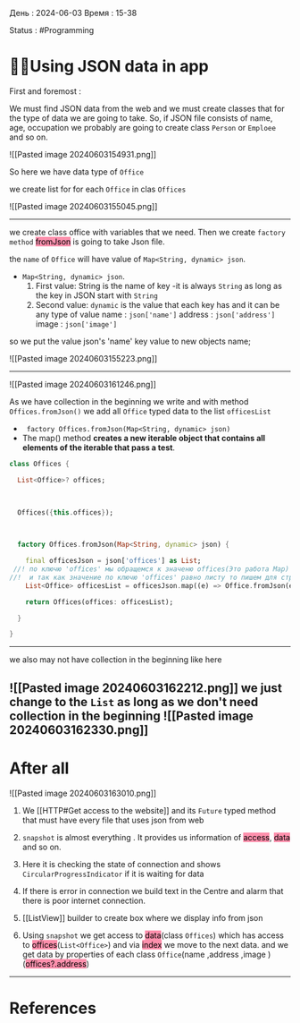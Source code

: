 День : 2024-06-03 
Время : 15-38

Status : #Programming  


# 👨‍💻Using JSON data in app

First and foremost :

We must find JSON data from the web and we must create classes that for the type of data we are going to take. So, if JSON file consists of name, age, occupation we probably are going to create class `Person` or `Emploee` and so on. 

![[Pasted image 20240603154931.png]]

So here we have data type of `Office`

we create list for for each  `Office` in clas `Offices`

![[Pasted image 20240603155045.png]]

---

we create class office with variables that we need. Then we create `factory method`
<mark style="background: #FF5582A6;">fromJson</mark> is going to take Json file.



the `name` of `Office` will have value of `Map<String, dynamic> json`.
- `Map<String, dynamic> json`.
  1) First value: String is the name of key -it is always `String` as long as the key in JSON start with `String`
  2) Second value: `dynamic` is the value that each key has and it can be any type of value
name : `json['name']`
address : `json['address']`
image : `json['image']`

so we put the value json's 'name' key value to new objects name; 

![[Pasted image 20240603155223.png]]

---

![[Pasted image 20240603161246.png]]

As we have collection in the beginning we write 
and with method `Offices.fromJson()` we add all `Office` typed data to the list `officesList`
- ` factory Offices.fromJson(Map<String, dynamic> json)`
- The map() method **creates a new iterable object that contains all elements of the iterable that pass a test**.
```dart
class Offices {

  List<Office>? offices;

  

  Offices({this.offices});

  

  factory Offices.fromJson(Map<String, dynamic> json) {

    final officesJson = json['offices'] as List; 
 //! по ключю 'offices' мы обращемся к значеню offices(Это работа Map)
//!  и так как значение по ключю 'offices' равно листу то пишем для страховки as List
    List<Office> officesList = officesJson.map((e) => Office.fromJson(e)).toList();

    return Offices(offices: officesList);

  }

}
```

---
we also may not have collection in the beginning like here

![[Pasted image 20240603162212.png]]
we just change to the `List` as long as we don't need collection in the beginning 
![[Pasted image 20240603162330.png]]
---
# After all

![[Pasted image 20240603163010.png]]
 
1) We [[HTTP#Get access to the website]] and its `Future` typed method that must have every file that uses json from web

2) `snapshot` is almost everything . It provides us information of <mark style="background: #FF5582A6;">access</mark>,  <mark style="background: #FF5582A6;">data</mark> and so on.   
  

3) Here it is checking the state of connection and shows `CircularProgressIndicator` if it is waiting for data

4) If there is error in connection we build text in the Centre and alarm that there is poor internet connection.

5) [[ListView]] builder to create box where we display info from json

6) Using `snapshot` we get access to <mark style="background: #FF5582A6;">data</mark>(class `Offices`) which has access to <mark style="background: #FF5582A6;">offices</mark>(`List<Office>`) and via <mark style="background: #FF5582A6;">index</mark> we move to the next data.
and we get data by properties of each class `Office`(name ,address ,image ) (<mark style="background: #FF5582A6;">offices?.address</mark>)




---
# References

